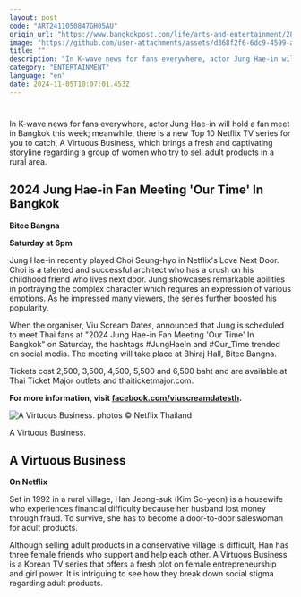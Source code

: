 ```yaml
---
layout: post
code: "ART2411050847GH05AU"
origin_url: "https://www.bangkokpost.com/life/arts-and-entertainment/2893477/love-next-door-star-to-meet-fans-in-bangkok"
image: "https://github.com/user-attachments/assets/d368f2f6-6dc9-4599-a59c-68c3de481158"
title: ""
description: "In K-wave news for fans everywhere, actor Jung Hae-in will hold a fan meet in Bangkok this week; meanwhile, there is a new Top 10 Netflix TV series for you to catch, A Virtuous Business, which brings a fresh and captivating storyline regarding a group of women who try to sell adult products in a rural area."
category: "ENTERTAINMENT"
language: "en"
date: 2024-11-05T10:07:01.453Z
---
```


# 

In K-wave news for fans everywhere, actor Jung Hae-in will hold a fan meet in Bangkok this week; meanwhile, there is a new Top 10 Netflix TV series for you to catch, A Virtuous Business, which brings a fresh and captivating storyline regarding a group of women who try to sell adult products in a rural area.

2024 Jung Hae-in Fan Meeting 'Our Time' In Bangkok
--------------------------------------------------

**Bitec Bangna**

**Saturday at 6pm**

Jung Hae-in recently played Choi Seung-hyo in Netflix's Love Next Door. Choi is a talented and successful architect who has a crush on his childhood friend who lives next door. Jung showcases remarkable abilities in portraying the complex character which requires an expression of various emotions. As he impressed many viewers, the series further boosted his popularity.

When the organiser, Viu Scream Dates, announced that Jung is scheduled to meet Thai fans at "2024 Jung Hae-in Fan Meeting 'Our Time' In Bangkok" on Saturday, the hashtags #JungHaeIn and #Our\_Time trended on social media. The meeting will take place at Bhiraj Hall, Bitec Bangna.

Tickets cost 2,500, 3,500, 4,500, 5,500 and 6,500 baht and are available at Thai Ticket Major outlets and thaiticketmajor.com.

**For more information, visit [facebook.com/viuscreamdatesth](https://www.facebook.com/viuscreamdatesth).**

![A Virtuous Business. photos © Netflix Thailand](https://github.com/user-attachments/assets/cead3897-4a01-400a-9c3f-e46b2bc8015e)

A Virtuous Business. 

A Virtuous Business
-------------------

**On Netflix**

Set in 1992 in a rural village, Han Jeong-suk (Kim So-yeon) is a housewife who experiences financial difficulty because her husband lost money through fraud. To survive, she has to become a door-to-door saleswoman for adult products.

Although selling adult products in a conservative village is difficult, Han has three female friends who support and help each other. A Virtuous Business is a Korean TV series that offers a fresh plot on female entrepreneurship and girl power. It is intriguing to see how they break down social stigma regarding adult products.